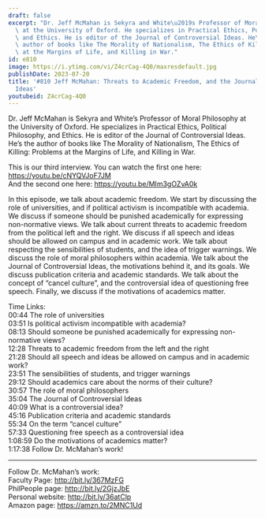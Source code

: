 ```yaml
---
draft: false
excerpt: "Dr. Jeff McMahan is Sekyra and White\u2019s Professor of Moral Philosophy\
  \ at the University of Oxford. He specializes in Practical Ethics, Political Philosophy,\
  \ and Ethics. He is editor of the Journal of Controversial Ideas. He\u2019s the\
  \ author of books like The Morality of Nationalism, The Ethics of Killing: Problems\
  \ at the Margins of Life, and Killing in War."
id: e810
image: https://i.ytimg.com/vi/Z4crCag-4Q0/maxresdefault.jpg
publishDate: 2023-07-20
title: '#810 Jeff McMahan: Threats to Academic Freedom, and the Journal of Controversial
  Ideas'
youtubeid: Z4crCag-4Q0
---
```

Dr. Jeff McMahan is Sekyra and White’s Professor of Moral Philosophy at the University of Oxford. He specializes in Practical Ethics, Political Philosophy, and Ethics. He is editor of the Journal of Controversial Ideas. He’s the author of books like The Morality of Nationalism, The Ethics of Killing: Problems at the Margins of Life, and Killing in War.

This is our third interview. You can watch the first one here: https://youtu.be/cNYQVJoF7JM  
And the second one here: https://youtu.be/MIm3gOZvA0k

In this episode, we talk about academic freedom. We start by discussing the role of universities, and if political activism is incompatible with academia. We discuss if someone should be punished academically for expressing non-normative views. We talk about current threats to academic freedom from the political left and the right. We discuss if all speech and ideas should be allowed on campus and in academic work. We talk about respecting the sensibilities of students, and the idea of trigger warnings. We discuss the role of moral philosophers within academia. We talk about the Journal of Controversial Ideas, the motivations behind it, and its goals. We discuss publication criteria and academic standards. We talk about the concept of “cancel culture”, and the controversial idea of questioning free speech. Finally, we discuss if the motivations of academics matter.

Time Links:  
00:44  The role of universities  
03:51  Is political activism incompatible with academia?  
08:13  Should someone be punished academically for expressing non-normative views?  
12:28  Threats to academic freedom from the left and the right  
21:28  Should all speech and ideas be allowed on campus and in academic work?  
23:51  The sensibilities of students, and trigger warnings  
29:12  Should academics care about the norms of their culture?  
30:57  The role of moral philosophers  
35:04  The Journal of Controversial Ideas  
40:09  What is a controversial idea?  
45:16  Publication criteria and academic standards  
55:34  On the term “cancel culture”  
57:33  Questioning free speech as a controversial idea  
1:08:59  Do the motivations of academics matter?  
1:17:38  Follow Dr. McMahan’s work!

---

Follow Dr. McMahan’s work:  
Faculty Page: http://bit.ly/367MzFG  
PhilPeople page: http://bit.ly/2GjzJbE  
Personal website: http://bit.ly/36atClp  
Amazon page: https://amzn.to/2MNC1Ud
